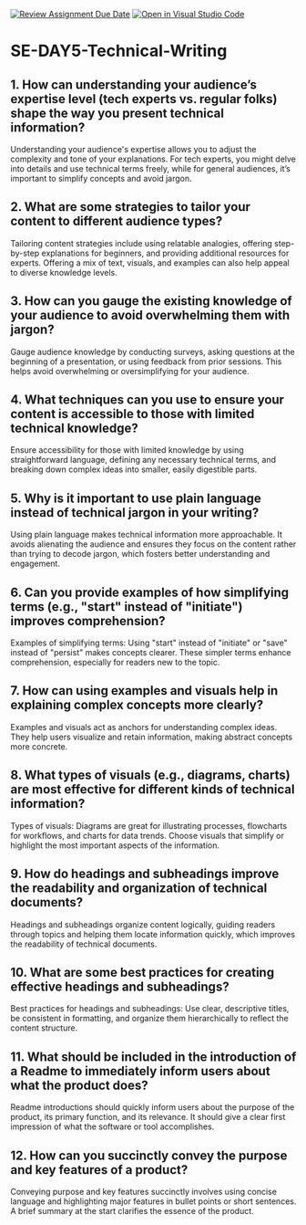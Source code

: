 [![Review Assignment Due Date](https://classroom.github.com/assets/deadline-readme-button-22041afd0340ce965d47ae6ef1cefeee28c7c493a6346c4f15d667ab976d596c.svg)](https://classroom.github.com/a/zsAR-pyY)
[![Open in Visual Studio Code](https://classroom.github.com/assets/open-in-vscode-2e0aaae1b6195c2367325f4f02e2d04e9abb55f0b24a779b69b11b9e10269abc.svg)](https://classroom.github.com/online_ide?assignment_repo_id=17004784&assignment_repo_type=AssignmentRepo)
# SE-DAY5-Technical-Writing
## 1. How can understanding your audience’s expertise level (tech experts vs. regular folks) shape the way you present technical information?
Understanding your audience's expertise allows you to adjust the complexity and tone of your explanations. For tech experts, you might delve into details and use technical terms freely, while for general audiences, it’s important to simplify concepts and avoid jargon.

## 2. What are some strategies to tailor your content to different audience types?
Tailoring content strategies include using relatable analogies, offering step-by-step explanations for beginners, and providing additional resources for experts. Offering a mix of text, visuals, and examples can also help appeal to diverse knowledge levels.

## 3. How can you gauge the existing knowledge of your audience to avoid overwhelming them with jargon?
Gauge audience knowledge by conducting surveys, asking questions at the beginning of a presentation, or using feedback from prior sessions. This helps avoid overwhelming or oversimplifying for your audience.

## 4. What techniques can you use to ensure your content is accessible to those with limited technical knowledge?
Ensure accessibility for those with limited knowledge by using straightforward language, defining any necessary technical terms, and breaking down complex ideas into smaller, easily digestible parts.

## 5. Why is it important to use plain language instead of technical jargon in your writing?
Using plain language makes technical information more approachable. It avoids alienating the audience and ensures they focus on the content rather than trying to decode jargon, which fosters better understanding and engagement.

## 6. Can you provide examples of how simplifying terms (e.g., "start" instead of "initiate") improves comprehension?
Examples of simplifying terms: Using "start" instead of "initiate" or "save" instead of "persist" makes concepts clearer. These simpler terms enhance comprehension, especially for readers new to the topic.

## 7. How can using examples and visuals help in explaining complex concepts more clearly?
Examples and visuals act as anchors for understanding complex ideas. They help users visualize and retain information, making abstract concepts more concrete.

## 8. What types of visuals (e.g., diagrams, charts) are most effective for different kinds of technical information?
Types of visuals: Diagrams are great for illustrating processes, flowcharts for workflows, and charts for data trends. Choose visuals that simplify or highlight the most important aspects of the information.

## 9. How do headings and subheadings improve the readability and organization of technical documents?
Headings and subheadings organize content logically, guiding readers through topics and helping them locate information quickly, which improves the readability of technical documents.

## 10. What are some best practices for creating effective headings and subheadings?
Best practices for headings and subheadings: Use clear, descriptive titles, be consistent in formatting, and organize them hierarchically to reflect the content structure.

## 11. What should be included in the introduction of a Readme to immediately inform users about what the product does?
Readme introductions should quickly inform users about the purpose of the product, its primary function, and its relevance. It should give a clear first impression of what the software or tool accomplishes.

## 12. How can you succinctly convey the purpose and key features of a product?
Conveying purpose and key features succinctly involves using concise language and highlighting major features in bullet points or short sentences. A brief summary at the start clarifies the essence of the product.
